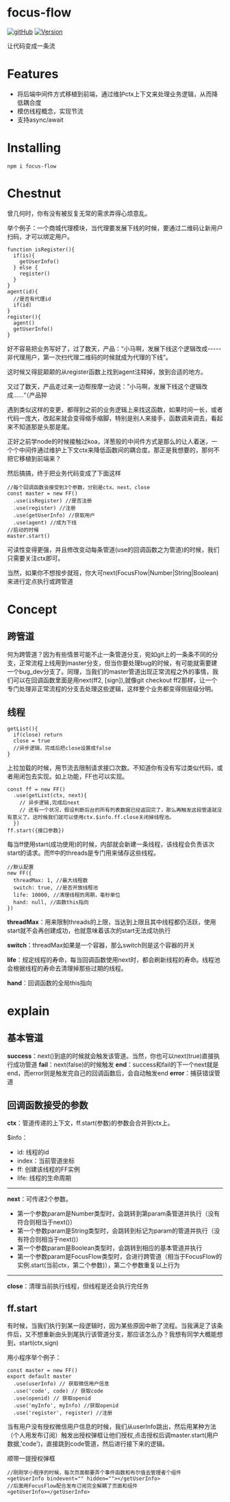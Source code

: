 # focus-flow
[![gitHub](https://img.shields.io/badge/GitHub-hengshanMWC-green.svg)](https://github.com/hengshanMWC/focus-flow)  [![Version](https://img.shields.io/npm/v/focus-flow.svg)](https://www.npmjs.com/package/focus-flow)

让代码变成一条流
# Features
* 将后端中间件方式移植到前端，通过维护ctx上下文来处理业务逻辑，从而降低耦合度
* 模仿线程概念，实现节流
* 支持async/await
# Installing
`npm i focus-flow`
# Chestnut
曾几何时，你有没有被反复无常的需求弄得心烦意乱。

举个例子：一个商城代理模块，当代理要发展下线的时候，要通过二维码让新用户扫码，才可以绑定用户。
```
function isRegister(){
  if(is){
    getUserInfo()
  } else {
    register()
  }
}
agent(id){
  //是否有代理id
  if(id) 
}
register(){
  agent()
  getUserInfo()
}
```
好不容易把业务写好了，过了数天，产品：“小马啊，发展下线这个逻辑改成-----非代理用户，第一次扫代理二维码的时候就成为代理的下线”。

这时候又得屁颠颠的从register函数上找到agent注释掉，放到合适的地方。

又过了数天，产品走过来一边帮按摩一边说：”小马啊，发展下线这个逻辑改成......“（产品猝

遇到类似这样的变更，都得到之前的业务逻辑上来找这函数，如果时间一长，或者代码一庞大，改起来就会变得缩手缩脚，特别是别人来接手，函数调来调去，看起来不知道那是头那是尾。

正好之前学node的时候接触过koa，洋葱般的中间件方式是那么的让人着迷，一个个中间件通过维护上下文ctx来降低函数间的耦合度。那正是我想要的，那何不把它移植到前端来？

然后搞搞，终于把业务代码变成了下面这样
```
//每个回调函数会接受到3个参数，分别是ctx、next、close
const master = new FF()
  .use(isRegister) //是否注册
  .use(register) //注册
  .use(getUserInfo) //获取用户
  .use(agent) //成为下线
//启动的时候
master.start()
```
可读性变得更强，并且修改变动每条管道(use的回调函数之为管道)的时候，我们只需要关注ctx即可。

当然，如果你不想按步就班，你大可next(FocusFlow|Number|String|Boolean)来进行定点执行或跨管道
# Concept
## 跨管道
何为跨管道？因为有些情景可能不止一条管道分支，宛如git上的一条条不同的分支，正常流程上线用到master分支，但当你要处理bug的时候，有可能就需要建一个bug_dev分支了。同理，当我们的master管道出现正常流程之外的事情，我们可以在回调函数里面是用next(ff2, [sign]),就像git checkout ff2那样，让一个专门处理非正常流程的分支去处理这些逻辑，这样整个业务都变得侧层级分明。
## 线程
```
getList(){
  if(close) return 
  close = true
  //异步逻辑，完成后把close设置成false
}
```
上拉加载的时候，用节流去限制请求接口次数。不知道你有没有写过类似代码，或者用闭包去实现。如上功能，FF也可以实现。
```
const ff = new FF()
  .use(getList(ctx, next){
    // 异步逻辑,完成后next
    // 还有一个状况，假设判断后台的所有列表数据已经返回完了，那么再触发这段管道就没有意义了。这时候我们就可以使用ctx.$info.ff.close关闭掉线程池。
  })
ff.start({接口参数})
```
每当ff使用start(成功使用)的时候，内部就会新建一条线程，该线程会负责该次start的请求。而ff中的threads是专门用来储存这些线程。
```
//默认配置
new FF({
  threadMax: 1, //最大线程数
  switch: true, //是否开放线程池
  life: 10000, //清理线程的周期，毫秒单位
  hand: null, //函数this指向
})
```
__threadMax__：用来限制threads的上限，当达到上限且其中线程都仍活跃，使用start就不会再创建成功，也就意味着该次的start无法成功执行

__switch__：threadMax如果是一个容器，那么switch则是这个容器的开关

__life__：规定线程的寿命，每当回调函数使用next时，都会刷新线程的寿命。线程池会根据线程的寿命去清理掉那些过期的线程。

__hand__：回调函数的全局this指向
# explain
## 基本管道
__success__：next()到底的时候就会触发该管道。当然，你也可以next(true)直接执行成功管道
__fail__：next(false)的时候触发
__end__：success和fail的下一个next就是end，而error则是触发完自己的回调函数后，会自动触发end
__error__：捕获错误管道
## 回调函数接受的参数
__ctx__：管道传递的上下文，ff.start(参数)的参数会合并到ctx上。

$info：
* id: 线程的id
* index：当前管道坐标
* ff: 创建该线程的FF实例
* life: 线程的生命周期
***
__next__：可传递2个参数。
* 第一个参数param是Number类型时，会跳转到第param条管道并执行（没有符合则相当于next()）
* 第一个参数param是String类型时，会跳转到标记为param的管道并执行（没有符合则相当于next()）
* 第一个参数param是Boolean类型时，会跳转到相应的基本管道并执行
* 第一个参数param是FocusFlow类型时，会进行跨管道（相当于FocusFlow的实例.start(当前ctx，第二个参数)），第二个参数重复以上行为
***
__close__：清理当前执行线程，但线程是还会执行完任务
## ff.start
有时候，当我们执行到某一段逻辑时，因为某些原因中断了流程。当我满足了该条件后，又不想重新由头到尾执行该管道分支，那应该怎么办？我想有同学大概能想到，start(ctx,sign)

用小程序举个例子：
```
const master = new FF()
export default master
  .use(userInfo) // 获取微信用户信息
  .use('code', code) // 获取code
  .use(openid) // 获取openid
  .use('myInfo', myInfo) //获取openid
  .use('register', register) //注册
```
当有用户没有授权微信用户信息的时候，我们从userInfo跳出，然后用某种方法（个人用发布订阅）触发出授权弹框让他们授权,点击授权后调master.start(用户数据,'code')，直接跳到code管道，然后进行接下来的逻辑。

顺带一提授权弹框
```
//刚刚学小程序的时候，每次页面都要弄个事件函数和布尔值去管理者个组件
<getUserInfo bindevent="" hidden=""></getUserInfo>
//后面用FocusFlow配合发布订阅完全解耦了页面和组件
<getUserInfo></getUserInfo>
```








